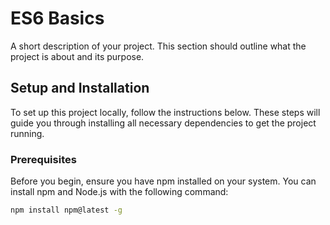 # ES6 Basics

A short description of your project. This section should outline what the project is about and its purpose.

## Setup and Installation

To set up this project locally, follow the instructions below. These steps will guide you through installing all necessary dependencies to get the project running.

### Prerequisites

Before you begin, ensure you have npm installed on your system. You can install npm and Node.js with the following command:

```bash
npm install npm@latest -g
